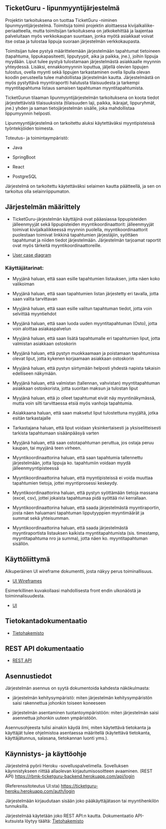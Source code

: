 ## TicketGuru - lipunmyyntijärjestelmä

Projektin tarkoituksena on tuottaa TicketGuru -niminen lipunmyyntijärjestelmä. Toimitsija toimii projektin aloittaessa kivijalkaliike-periaatteella, mutta toimitsijan tarkoituksena on jatkokehittää ja laajentaa palveluitaan myös verkkokaupan suuntaan, jonka myötä asiakkaat voivat itse ostaa ja tulostaa lippuja suoraan järjestelmän verkkokaupasta.

Toimitsijan tulee pystyä määrittelemään järjestelmään tapahtumat tietoineen (tapahtuma, lippukapasiteetti, lipputyypit, aika ja paikka, jne.), joihin lippuja myydään. Liput tulee pystyä tulostamaan järjestelmästä asiakkaalle myynnin yhteydessä. Lisäksi, ennakkomyynnin loputtua, jäljellä olevien lippujen tulostus, ovella myynti sekä lippujen tarkastaminen ovella lipulla olevan koodin perusteella tulee mahdollistaa järjestelmän kautta. Järjestelmästä on myös pystyttävä myyntiraportti halutusta tilaisuudesta ja tarkempi myyntitapahtuma listaus samaisen tapahtuman myyntitapahtumista.

TicketGurun tilaaman lipunmyyntijärjestelmän tarkoituksena on koota tiedot järjestettävistä tilaisuuksista (tilaisuuden laji, paikka, ikärajat, lippuryhmät, jne.) yhden ja saman tietojärjestelmän sisälle, joka mahdollistaa lippumyynnin helposti.

Lipunmyyntijärjestelmä on tarkoitettu aluksi käytettäväksi myyntipisteissä työntekijöiden toimesta.

Toteutus- ja toimintaympäristö:

- Java

- SpringBoot

- React

- PostgreSQL

Järjestelmä on tarkoitettu käytettäväksi selaimen kautta päätteellä, ja sen on tarkoitus olla selainriippumaton.

## Järjestelmän määrittely

- TicketGuru-järjestelmän käyttäjinä ovat pääasiassa lippupisteiden jälleenmyyjät sekä lippupisteiden myyntikoordinaattorit: jälleenmyyjät toimivat kivijalkaliikkeessä myynnin puolella, myyntikoordinaattorit puolestaan toimivat linkkinä tapahtumien järjestäjiin, syöttäen tapahtumat ja niiden tiedot järjestelmään. Järjestelmän tarjoamat raportit ovat myös tärkeitä myyntikoordinaattoreille.

* [User case diagram](https://github.com/marko-airisto/TicketGuru/blob/master/TicketGuruUsercase%20copy.pdf)

### Käyttäjätarinat:

- Myyjänä haluan, että saan esille tapahtumien listauksen, jotta näen koko valikoiman

- Myyjänä haluan, että saan tapahtumien listan järjestetty eri tavalla, jotta saan valita tarvittavan

- Myyjänä haluan, että saan esille valitun tapahtuman tiedot, jotta voin selvittää myyntiehdot

- Myyjänä haluan, että saan luoda uuden myyntitapahtuman (Osto), jotta voin aloittaa asiakaspalvelun

- Myyjänä haluan, että saan lisätä tapahtumalle eri tapahtumien liput, jotta valmistan asiakkaan ostoskorin

- Myyjänä haluan, että pystyn muokkaamaan ja poistamaan tapahtumissa olevat liput, jotta kykenen korjaamaan asiakkaan ostoskorin

- Myyjänä haluan, että pystyn siirtymään helposti yhdestä napista takaisin edelliseen näkymään.

- Myyjänä haluan, että valmistan (tallennan, vahvistan) myyntitapahtuman asiakkaan ostoskorista, jotta suoritan maksun ja tulostan liput

- Myyjänä haluan, että jo olleet tapahtumat eivät näy myyntinäkymässä, mutta voin silti tarvittaessa etsiä myös vanhoja tapahtumia.

- Asiakkaana haluan, että saan maksetut liput tulostettuna myyjältä, jotka esitän tarkastajalle

- Tarkastajana haluan, että liput voidaan yksinkertaisesti ja yksiselitteisesti tarkista tapahtumaan sisäänpääsyä varten

- Myyjänä haluan, että saan ostotapahtuman peruttua, jos ostaja peruu kaupan, tai myyjänä teen virheen.

- Myyntikoordinaattorina haluan, että saan tapahtumia tallennettu järjestelmään, jotta lippuja ko. tapahtumiin voidaan myydä jälleenmyyntipisteessä

- Myyntikoordinaattorina haluan, että myyntipisteissä ei voida muuttaa tapahtumien tietoja, jottei myyntiprosessi keskeydy.

- Myyntikoordinaattorina haluan, että pystyn syöttämään tietoja massana (excel, csv), jottei jokaista tapahtumaa pidä syöttää rivi kerrallaan.

- Myyntikoordinaattorina haluan, että saada järjestelmästä myyntiraportin, josta näen haluamani tapahtuman lipputyyppien myyntimäärät ja summat sekä yhteisumman.

- Myyntikoordinaattorina haluan, että saada järjestelmästä myyntiraportista listauksen kaikista myyntitapahtumista (sis. timestamp, myyntitapahtuma nro ja summa), jotta näen ko. myyntitapahtuman sisällön.

## Käyttöliittymä

Alkuperäinen UI wireframe dokumentti, josta näkyy perus toiminallisuus.

- [UI Wireframes](https://github.com/marko-airisto/TicketGuru/blob/master/TicketGuru_UI.pdf)

Esimerkillinen kuvakollaasi mahdollisesta front endin ulkonäöstä ja toiminnalisuudesta.

- [UI](https://github.com/marko-airisto/TicketGuru/blob/master/documentation/images/UI_examples.pdf)


## Tietokantadokumentaatio

- [Tietohakemisto](https://github.com/marko-airisto/TicketGuru/blob/master/documentation/DB/README.md)

## REST API dokumentaatio

- [REST API](https://github.com/marko-airisto/TicketGuru/tree/master/documentation/API)

## Asennustiedot

Järjestelmän asennus on syytä dokumentoida kahdesta näkökulmasta:

-   järjestelmän kehitysympäristö: miten järjestelmän kehitysympäristön saisi
    rakennettua johonkin toiseen koneeseen

-   järjestelmän asentaminen tuotantoympäristöön: miten järjestelmän saisi
    asennettua johonkin uuteen ympäristöön.

Asennusohjeesta tulisi ainakin käydä ilmi, miten käytettävä tietokanta ja
käyttäjät tulee ohjelmistoa asentaessa määritellä (käytettävä tietokanta,
käyttäjätunnus, salasana, tietokannan luonti yms.).

## Käynnistys- ja käyttöohje

Järjestelmä pyörii Heroku -sovelluspalvelimella.
Sovelluksen käynnistykseen riittää allaolevan kirjautumisosoitteen avaaminen.
(REST API)
https://rbmk-ticketguru-backend.herokuapp.com/api/login
  
(Referenssitoteutus UI:sta)
https://ticketguru-heroku.herokuapp.com/auth/login
  
Järjestelmään kirjaudutaan sisään joko pääkäyttäjätason tai myyntihenkilön tunnuksilla.

Järjestelmää käytetään joko REST API:n kautta. Dokumentaatio API-kutsuista löytyy täältä: [Tietohakemisto](https://github.com/marko-airisto/TicketGuru/blob/master/documentation/DB/README.md)

